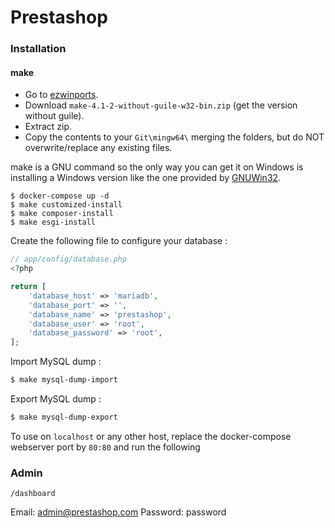 # Prestashop

### Installation


#### make

- Go to [ezwinports](https://sourceforge.net/projects/ezwinports/files/).
- Download `make-4.1-2-without-guile-w32-bin.zip` (get the version without guile).
- Extract zip.
- Copy the contents to your `Git\mingw64\` merging the folders, but do NOT overwrite/replace any existing files. 

make is a GNU command so the only way you can get it on Windows is installing a Windows version like the one provided by [GNUWin32](https://sourceforge.net/projects/gnuwin32/files/make/3.81/make-3.81.exe/download?use_mirror=datapacket&download=).


~~~~~~~~~~~~~~~~~~~~~~~~~~~~~~~~~~~~~~~~~~~~~~~~~~~~~~~~~~~~~~~~~~~~~~~~~~~~~~~~
$ docker-compose up -d
$ make customized-install
$ make composer-install
$ make esgi-install
~~~~~~~~~~~~~~~~~~~~~~~~~~~~~~~~~~~~~~~~~~~~~~~~~~~~~~~~~~~~~~~~~~~~~~~~~~~~~~~~


Create the following file to configure your database : 
```php
// app/config/database.php
<?php

return [
    'database_host' => 'mariadb',
    'database_port' => '',
    'database_name' => 'prestashop',
    'database_user' => 'root',
    'database_password' => 'root',
];
```

Import MySQL dump :
````bash
$ make mysql-dump-import
````

Export MySQL dump :
````bash
$ make mysql-dump-export
````

To use on ``localhost`` or any other host, replace the 
docker-compose webserver port by ``80:80`` and run the following 

### Admin 
``/dashboard``

Email: admin@prestashop.com
Password: password
